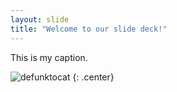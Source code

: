 ```yaml
---
layout: slide
title: "Welcome to our slide deck!"
---
```


This is my caption.

![defunktocat](https://octodex.github.com/images/defunktocat.png)
{: .center}
